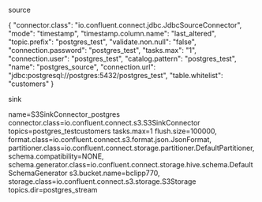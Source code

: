 source

{
  "connector.class": "io.confluent.connect.jdbc.JdbcSourceConnector",
  "mode": "timestamp",
  "timestamp.column.name": "last_altered",
  "topic.prefix": "postgres_test",
  "validate.non.null": "false",
  "connection.password": "postgres_test",
  "tasks.max": "1",
  "connection.user": "postgres_test",
  "catalog.pattern": "postgres_test",
  "name": "postgres_source",
  "connection.url": "jdbc:postgresql://postgres:5432/postgres_test",
  "table.whitelist": "customers"
}


sink

name=S3SinkConnector_postgres
connector.class=io.confluent.connect.s3.S3SinkConnector
topics=postgres_testcustomers
tasks.max=1
flush.size=100000,
format.class=io.confluent.connect.s3.format.json.JsonFormat,
partitioner.class=io.confluent.connect.storage.partitioner.DefaultPartitioner,
schema.compatibility=NONE,  
schema.generator.class=io.confluent.connect.storage.hive.schema.DefaultSchemaGenerator
s3.bucket.name=bclipp770,
storage.class=io.confluent.connect.s3.storage.S3Storage    
topics.dir=postgres_stream                                                                                                                                                                                            
